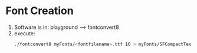 Font Creation
=============


1. Software is in: playground --> fontconvert8
2. execute: 
    ```bash
    ./fontconvert8 myFonts/<fontfilename>.ttf 10 > myFonts/SFCompactTextS<size>B<bytesize>.h
    ```
